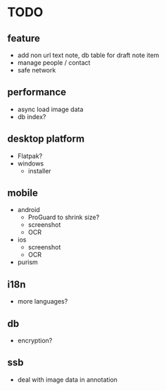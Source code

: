 # TODO

## feature
- add non url text note, db table for draft note item
- manage people / contact
- safe network

## performance
- async load image data
- db index?

## desktop platform
- Flatpak?
- windows
  - installer

## mobile
- android
  - ProGuard to shrink size?
  - screenshot
  - OCR
- ios
  - screenshot
  - OCR
- purism

## i18n
- more languages?

## db
- encryption?

## ssb
- deal with image data in annotation
